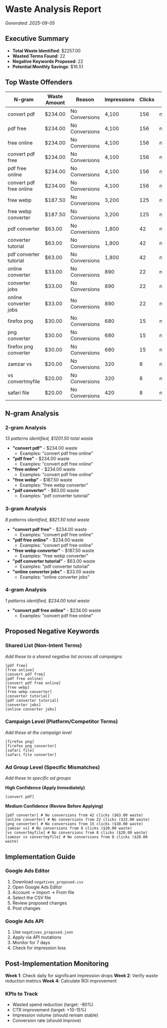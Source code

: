 # Waste Analysis Report
*Generated: 2025-09-05*

## Executive Summary

- **Total Waste Identified**: $2257.00
- **Wasted Terms Found**: 22
- **Negative Keywords Proposed**: 22
- **Potential Monthly Savings**: $16.51

## Top Waste Offenders

| N-gram | Waste Amount | Reason | Impressions | Clicks | Action |
|--------|--------------|--------|-------------|--------|--------|
| convert pdf | $234.00 | No Conversions | 4,100 | 156 | negative_keyword |
| pdf free | $234.00 | No Conversions | 4,100 | 156 | negative_keyword |
| free online | $234.00 | No Conversions | 4,100 | 156 | negative_keyword |
| convert pdf free | $234.00 | No Conversions | 4,100 | 156 | negative_keyword |
| pdf free online | $234.00 | No Conversions | 4,100 | 156 | negative_keyword |
| convert pdf free online | $234.00 | No Conversions | 4,100 | 156 | negative_keyword |
| free webp | $187.50 | No Conversions | 3,200 | 125 | negative_keyword |
| free webp converter | $187.50 | No Conversions | 3,200 | 125 | negative_keyword |
| pdf converter | $63.00 | No Conversions | 1,800 | 42 | negative_keyword |
| converter tutorial | $63.00 | No Conversions | 1,800 | 42 | negative_keyword |
| pdf converter tutorial | $63.00 | No Conversions | 1,800 | 42 | negative_keyword |
| online converter | $33.00 | No Conversions | 890 | 22 | negative_keyword |
| converter jobs | $33.00 | No Conversions | 890 | 22 | negative_keyword |
| online converter jobs | $33.00 | No Conversions | 890 | 22 | negative_keyword |
| firefox png | $30.00 | No Conversions | 680 | 15 | negative_keyword |
| png converter | $30.00 | No Conversions | 680 | 15 | negative_keyword |
| firefox png converter | $30.00 | No Conversions | 680 | 15 | negative_keyword |
| zamzar vs | $20.00 | No Conversions | 320 | 8 | negative_keyword |
| vs convertmyfile | $20.00 | No Conversions | 320 | 8 | negative_keyword |
| safari file | $20.00 | No Conversions | 420 | 8 | negative_keyword |

## N-gram Analysis

### 2-gram Analysis
*13 patterns identified, $1201.50 total waste*

- **"convert pdf"** - $234.00 waste
  - Examples: "convert pdf free online"
- **"pdf free"** - $234.00 waste
  - Examples: "convert pdf free online"
- **"free online"** - $234.00 waste
  - Examples: "convert pdf free online"
- **"free webp"** - $187.50 waste
  - Examples: "free webp converter"
- **"pdf converter"** - $63.00 waste
  - Examples: "pdf converter tutorial"

### 3-gram Analysis
*8 patterns identified, $821.50 total waste*

- **"convert pdf free"** - $234.00 waste
  - Examples: "convert pdf free online"
- **"pdf free online"** - $234.00 waste
  - Examples: "convert pdf free online"
- **"free webp converter"** - $187.50 waste
  - Examples: "free webp converter"
- **"pdf converter tutorial"** - $63.00 waste
  - Examples: "pdf converter tutorial"
- **"online converter jobs"** - $33.00 waste
  - Examples: "online converter jobs"

### 4-gram Analysis
*1 patterns identified, $234.00 total waste*

- **"convert pdf free online"** - $234.00 waste
  - Examples: "convert pdf free online"

## Proposed Negative Keywords

### Shared List (Non-Intent Terms)
*Add these to a shared negative list across all campaigns*

```
[pdf free]
[free online]
[convert pdf free]
[pdf free online]
[convert pdf free online]
[free webp]
[free webp converter]
[converter tutorial]
[pdf converter tutorial]
[converter jobs]
[online converter jobs]
```

### Campaign Level (Platform/Competitor Terms)
*Add these at the campaign level*

```
[firefox png]
[firefox png converter]
[safari file]
[safari file converter]
```

### Ad Group Level (Specific Mismatches)
*Add these to specific ad groups*

**High Confidence (Apply Immediately)**
```
[convert pdf]
```

**Medium Confidence (Review Before Applying)**
```
[pdf converter] # No conversions from 42 clicks ($63.00 waste)
[online converter] # No conversions from 22 clicks ($33.00 waste)
[png converter] # No conversions from 15 clicks ($30.00 waste)
[zamzar vs] # No conversions from 8 clicks ($20.00 waste)
[vs convertmyfile] # No conversions from 8 clicks ($20.00 waste)
[zamzar vs convertmyfile] # No conversions from 8 clicks ($20.00 waste)
```

## Implementation Guide

### Google Ads Editor
1. Download `negatives_proposed.csv`
2. Open Google Ads Editor
3. Account → Import → From file
4. Select the CSV file
5. Review proposed changes
6. Post changes

### Google Ads API
1. Use `negatives_proposed.json`
2. Apply via API mutations
3. Monitor for 7 days
4. Check for impression loss

## Post-Implementation Monitoring

**Week 1**: Check daily for significant impression drops
**Week 2**: Verify waste reduction metrics
**Week 4**: Calculate ROI improvement

### KPIs to Track
- Wasted spend reduction (target: -80%)
- CTR improvement (target: +10-15%)
- Impression volume (should remain stable)
- Conversion rate (should improve)